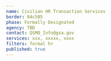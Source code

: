 ```yaml
---
name: Civilian HR Transaction Services
border: 04c585
phase: Formally Designated
agency: TBD
contact: QSMO_Info@gsa.gov
services: xxx, xxxxx, xxxx
filters: formal hr
published: true
---
```

